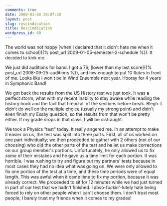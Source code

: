 ```yaml
---
comments: true
date: 2009-01-08 20:07:38
layout: post
slug: rescindication
title: Rescindication
wordpress_id: 40
---
```


The world was not happy [when I declared that it didn't hate me when it comes to school]({% post_url 2009-01-05-semester-2-schedule %}). It decided to kick me.

We just did auditions for band. I got a 76, [lower than my last score]({% post_url 2008-09-25-auditions %}), and low enough to put 10 flutes in front of me. Looks like I won't be in Wind Ensemble next year. Hooray for 4 years in Symphonic Band!

We got back the results from the US History test we just took. It was a perfect storm, what with my recent inabilty to stay awake while reading the history book and the fact that I read all of the sections before break. Blegh. I didn't do well on the multiple choice (usually my strong point) and didn't even finish my Essay question, so the results from that won't be pretty either. If my grade drops in that class, I will be distraught.

We took a Physics "test" today. It really angered me. In an attempt to make it easier on us, the test was split into three parts. First, all of us worked on one part individually; we then proceeded to gather with 2 others (not of our choosing) who did the other parts of the test and he let us make corrections on our group member's portions. Unfortunately, he only allowed us to fix _some_ of their mistakes and he gave us a time limit for each portion. It was horrible. I was rushing to try and figure out my partners' tests because in most cases they had no idea what was going on. We were only allowed to fix one portion of the test at a time, and these time periods were of equal length. This was awful when it came time to fix my portion, because it was already correct. We proceeded to sit for 12 minutes while we had just turned in part of our test that we hadn't finished. I abso-fuckin'-lutely hate being forced to rely on other people when I can't choose them. I don't trust most people; I barely trust my friends when it comes to my grades!
